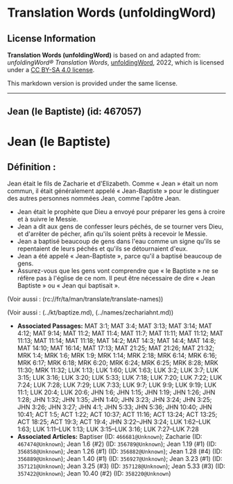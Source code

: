# Translation Words (unfoldingWord)

## License Information

**Translation Words (unfoldingWord)** is based on and adapted from: _unfoldingWord® Translation Words_, [unfoldingWord](https://unfoldingword.org/utw), 2022, which is licensed under a [CC BY-SA 4.0 license](https://creativecommons.org/licenses/by-sa/4.0/legalcode.en).

This markdown version is provided under the same license.



--------------------------------

## Jean (le Baptiste) (id: 467057)

Jean (le Baptiste)
==================

Définition :
------------

Jean était le fils de Zacharie et d'Elizabeth. Comme « Jean » était un nom commun, il était généralement appelé « Jean\-Baptiste » pour le distinguer des autres personnes nommées Jean, comme l'apôtre Jean.

* Jean était le prophète que Dieu a envoyé pour préparer les gens à croire et à suivre le Messie.
* Jean a dit aux gens de confesser leurs péchés, de se tourner vers Dieu, et d'arrêter de pécher, afin qu'ils soient prêts à recevoir le Messie.
* Jean a baptisé beaucoup de gens dans l'eau comme un signe qu'ils se repentaient de leurs péchés et qu'ils se détournaient d'eux.
* Jean a été appelé « Jean\-Baptiste », parce qu'il a baptisé beaucoup de gens.
* Assurez\-vous que les gens vont comprendre que « le Baptiste » ne se réfère pas à l'église de ce nom. Il peut être nécessaire de dire « Jean Baptiste » ou « Jean qui baptisait ».

(Voir aussi : (rc://fr/ta/man/translate/translate\-names))

(Voir aussi : (../kt/baptize.md), (../names/zechariahnt.md))

* **Associated Passages:** MAT 3:1; MAT 3:4; MAT 3:13; MAT 3:14; MAT 4:12; MAT 9:14; MAT 11:2; MAT 11:4; MAT 11:7; MAT 11:11; MAT 11:12; MAT 11:13; MAT 11:14; MAT 11:18; MAT 14:2; MAT 14:3; MAT 14:4; MAT 14:8; MAT 14:10; MAT 16:14; MAT 17:13; MAT 21:25; MAT 21:26; MAT 21:32; MRK 1:4; MRK 1:6; MRK 1:9; MRK 1:14; MRK 2:18; MRK 6:14; MRK 6:16; MRK 6:17; MRK 6:18; MRK 6:20; MRK 6:24; MRK 6:25; MRK 8:28; MRK 11:30; MRK 11:32; LUK 1:13; LUK 1:60; LUK 1:63; LUK 3:2; LUK 3:7; LUK 3:15; LUK 3:16; LUK 3:20; LUK 5:33; LUK 7:18; LUK 7:20; LUK 7:22; LUK 7:24; LUK 7:28; LUK 7:29; LUK 7:33; LUK 9:7; LUK 9:9; LUK 9:19; LUK 11:1; LUK 20:4; LUK 20:6; JHN 1:6; JHN 1:15; JHN 1:19; JHN 1:26; JHN 1:28; JHN 1:32; JHN 1:35; JHN 1:40; JHN 3:23; JHN 3:24; JHN 3:25; JHN 3:26; JHN 3:27; JHN 4:1; JHN 5:33; JHN 5:36; JHN 10:40; JHN 10:41; ACT 1:5; ACT 1:22; ACT 10:37; ACT 11:16; ACT 13:24; ACT 13:25; ACT 18:25; ACT 19:3; ACT 19:4; JHN 3:22–JHN 3:24; LUK 1:62–LUK 1:63; LUK 1:11–LUK 1:13; LUK 3:15–LUK 3:16; LUK 7:27–LUK 7:28
* **Associated Articles:** Baptiser (ID: `466681@Unknown`); Zacharie (ID: `467474@Unknown`); Jean 1.6 (#2) (ID: `356789@Unknown`); Jean 1.19 (#1) (ID: `356858@Unknown`); Jean 1.26 (#1) (ID: `356882@Unknown`); Jean 1.28 (#4) (ID: `356889@Unknown`); Jean 1.40 (#1) (ID: `356927@Unknown`); Jean 3.23 (#1) (ID: `357121@Unknown`); Jean 3.25 (#3) (ID: `357128@Unknown`); Jean 5.33 (#3) (ID: `357422@Unknown`); Jean 10.40 (#2) (ID: `358220@Unknown`)

